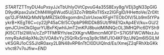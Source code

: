 $START$ZTTnyDU4uPxsyJJxTbUhIyOVtCpvuG4a35S8Exy8g/VElj3gN33pGlGD9ydKpax2ulxChM4Wg6Wud5U/j3Zo7r8tbRxTllSxz2IGFgID/HHettoVe/Zr0Xtqs12JFfANQrMsN1pMRZSk09xgomdmZolrUxowXFgHTEObOIV/5Lb9m5tYPaykrB+KEgT6C+cy22jP45aC9/5COpbP9RlDDkB5Ut/fPAE1QxAp4EV/ku+GU/2qmJCUmOkGIgurYUBxFKjwhliJmT2mKPJ8buidMlNNQcOL3MHQPic6DYSh9jKl5CITbl2WI/x/cZzPTFMfRYh/ee2XKgrvMBmcmMOFD+S7IG5FWCWNxzJunmyRsAdI4pXNu2t/VOA8xYy25QrRxSrnq3p9c1lM1J1O4KF9z/JNQm6l5GlLMvKSGRJ1oCS5J/dR0axy2LBN48vRP6nTtCI0DUlQlnd/Es/XmejZ2qFRhXbGKkvhct87v7oJfiw=$END$